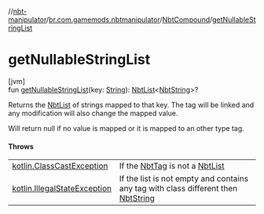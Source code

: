 //[nbt-manipulator](../../../index.md)/[br.com.gamemods.nbtmanipulator](../index.md)/[NbtCompound](index.md)/[getNullableStringList](get-nullable-string-list.md)

# getNullableStringList

[jvm]\
fun [getNullableStringList](get-nullable-string-list.md)(key: [String](https://kotlinlang.org/api/latest/jvm/stdlib/kotlin/-string/index.html)): [NbtList](../-nbt-list/index.md)<[NbtString](../-nbt-string/index.md)>?

Returns the [NbtList](../-nbt-list/index.md) of strings mapped to that key. The tag will be linked and any modification will also change the mapped value.

Will return null if no value is mapped or it is mapped to an other type tag.

#### Throws

| | |
|---|---|
| [kotlin.ClassCastException](https://kotlinlang.org/api/latest/jvm/stdlib/kotlin/-class-cast-exception/index.html) | If the [NbtTag](../-nbt-tag/index.md) is not a [NbtList](../-nbt-list/index.md) |
| [kotlin.IllegalStateException](https://kotlinlang.org/api/latest/jvm/stdlib/kotlin/-illegal-state-exception/index.html) | If the list is not empty and contains any tag with class different then [NbtString](../-nbt-string/index.md) |
